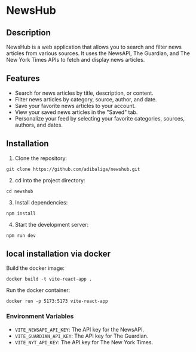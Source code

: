 # NewsHub

## Description

NewsHub is a web application that allows you to search and filter news articles from various sources. It uses the NewsAPI, The Guardian, and The New York Times APIs to fetch and display news articles.

## Features

- Search for news articles by title, description, or content.
- Filter news articles by category, source, author, and date.
- Save your favorite news articles to your account.
- View your saved news articles in the "Saved" tab.
- Personalize your feed by selecting your favorite categories, sources, authors, and dates.

## Installation

1. Clone the repository:

```
git clone https://github.com/adibaliga/newshub.git
```

2. cd into the project directory:

```
cd newshub
```

3. Install dependencies:

```
npm install
```

4. Start the development server:

```
npm run dev
```

## local installation via docker

Build the docker image:

```
docker build -t vite-react-app .
```

Run the docker container:

```
docker run -p 5173:5173 vite-react-app
```

### Environment Variables

- `VITE_NEWSAPI_API_KEY`: The API key for the NewsAPI.
- `VITE_GUARDIAN_API_KEY`: The API key for The Guardian.
- `VITE_NYT_API_KEY`: The API key for The New York Times.
